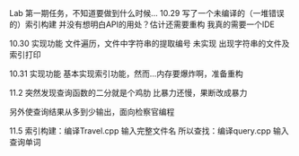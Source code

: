 Lab 第一期任务，不知道要做到什么时候...
10.29
写了一个未编译的（一堆错误的）索引构建
并没有想明白API的用处？估计还需要重构
我真的需要一个IDE

10.30
实现功能
文件遍历，文件中字符串的提取编号
未实现
出现字符串的文件及索引打印

10.31
实现功能
基本实现索引功能，然而...内存要爆炸啊，准备重构

11.2
突然发现查询函数的二分就是个鸡肋
比暴力还慢，果断改成暴力

另外使查询结果从多到少输出，面向检察官编程

11.5
索引构建：编译Travel.cpp 输入完整文件名
所以查找：编译query.cpp 输入查询单词
